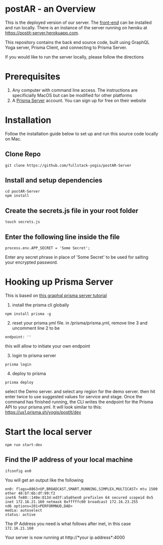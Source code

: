 # postAR - an Overview

This is the deployed version of our server. The [front-end](https://github.com/fullstack-yogis/postAR) can be installed and run locally. There is an instance of the server running on heroku at https://postit-server.herokuapp.com.

This repository contains the back end source code, built using GraphQL Yoga server, Prisma Client, and connecting to Prisma Server.

If you would like to run the server locally, please follow the directions

# Prerequisites

1. Any computer with command line access. The instructions are specificially MacOS but can be modified for other platforms
2. A [Prisma Server](https://www.prisma.io/) account. You can sign up for free on their website

# Installation

Follow the installation guide below to set up and run this source code locally on Mac.

## Clone Repo

```
git clone https://github.com/fullstack-yogis/postAR-Server
```

## Install and setup dependencies

```
cd postAR-Server
npm install
```

## Create the secrets.js file in your root folder

```
touch secrets.js
```

## Enter the following line inside the file

```
process.env.APP_SECRET = 'Some Secret';
```

Enter any secret phrase in place of 'Some Secret' to be used for salting your encrypted password.

# Hooking up Prisma Server

This is based on [this graphql prisma server tutorial](https://www.howtographql.com/graphql-js/0-introduction)

1. install the prisma cli globally

```
npm install prisma -g
```

2. reset your prisma.yml file. in /prisma/prisma.yml, remove line 3 and uncomment line 2 to be

```
endpoint: ''
```

this will allow to initiate your own endpoint

3. login to prisma server

```
prisma login
```

4. deploy to prisma

```
prisma deploy
```

select the Demo server. and select any region for the demo server. then hit enter twice to use suggested values for service and stage. Once the command has finished running, the CLI writes the endpoint for the Prisma API to your prisma.yml. It will look similar to this: https://us1.prisma.sh/yogis/postIt/dev

# Start the local server

```
npm run start-dev
```

## Find the IP address of your local machine

```
ifconfig en0
```

You will get an output like the following

```
en0: flags=8863<UP,BROADCAST,SMART,RUNNING,SIMPLEX,MULTICAST> mtu 1500
ether 48:bf:6b:df:99:f2
inet6 fe80::140e:813d:ed3f:a5a6%en0 prefixlen 64 secured scopeid 0x5
inet 172.16.21.160 netmask 0xfffffc00 broadcast 172.16.23.255
nd6 options=201<PERFORMNUD,DAD>
media: autoselect
status: active

```

The IP Address you need is what follows after inet, in this case `172.16.21.160`

Your server is now running at http://*your ip address\*:4000
